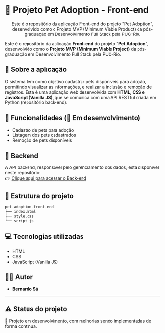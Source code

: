 # 🐾 Projeto Pet Adoption - Front-end

<p align="center"> Este é o repositório da aplicação Front-end do projeto "Pet Adoption", desenvolvido como o Projeto MVP (Minimum Viable Product) da pós-graduação em Desenvolvimento Full Stack pela PUC-Rio.</p>

Este é o repositório da aplicação **Front-end** do projeto "**Pet Adoption**", desenvolvido como o **Projeto MVP (Minimum Viable Project)** da pós-graduação em Desenvolvimento Full Stack pela PUC-Rio.

## 🚀 Sobre a aplicação
O sistema tem como objetivo cadastrar pets disponíveis para adoção, permitindo visualizar as informações, e realizar a inclusão e remoção de registros. Esta é uma aplicação web desenvolvida com **HTML, CSS e JavaScript (Vanilla JS)**, que se comunica com uma API RESTful criada em Python (repositório back-end).

## 🎯 Funcionalidades (🚧 Em desenvolvimento)
- Cadastro de pets para adoção
- Listagem dos pets cadastrados
- Remoção de pets disponíveis


## 🔗 Backend
A API backend, responsável pelo gerenciamento dos dados, está disponível neste repositório:  
👉 [Clique aqui para acessar o Back-end](https://github.com/SeuUsuario/pet-adoption-backend) 

## 📂 Estrutura do projeto

```bash
pet-adoption-front-end
├── index.html
├── style.css
└── script.js
```


## 💻 Tecnologias utilizadas
- HTML
- CSS
- JavaScript (Vanilla JS)

## 👨‍💻 Autor
- **Bernardo Sá** 

---

## ⚠️ Status do projeto
🚧 Projeto em desenvolvimento, com melhorias sendo implementadas de forma contínua.
